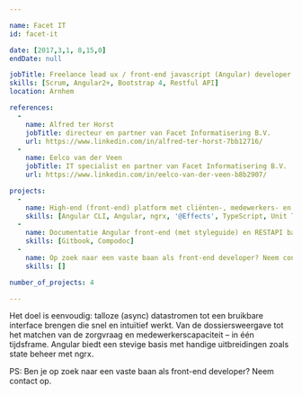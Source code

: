 ```yaml
---

name: Facet IT
id: facet-it

date: [2017,3,1, 8,15,0]
endDate: null

jobTitle: Freelance lead ux / front-end javascript (Angular) developer
skills: [Scrum, Angular2+, Bootstrap 4, Restful API]
location: Arnhem

references:
  -
    name: Alfred ter Horst
    jobTitle: directeur en partner van Facet Informatisering B.V.
    url: https://www.linkedin.com/in/alfred-ter-horst-7bb12716/
  -
    name: Eelco van der Veen
    jobTitle: IT specialist en partner van Facet Informatisering B.V.
    url: https://www.linkedin.com/in/eelco-van-der-veen-b8b2907/

projects:
  -
    name: High-end (front-end) platform met cliënten-, medewerkers- en planmodule
    skills: [Angular CLI, Angular, ngrx, '@Effects', TypeScript, Unit Testing, End-to-end testing, BEM, Bootstrap 4]
  -
    name: Documentatie Angular front-end (met styleguide) en RESTAPI back-end
    skills: [Gitbook, Compodoc]
  -
    name: Op zoek naar een vaste baan als front-end developer? Neem contact op!
    skills: []

number_of_projects: 4

---
```


Het doel is eenvoudig: talloze (async) datastromen tot een bruikbare interface brengen die snel en intuïtief werkt. Van de dossiersweergave tot het matchen van de zorgvraag en medewerkerscapaciteit – in één tijdsframe. Angular biedt een stevige basis met handige uitbreidingen zoals state beheer met ngrx.

PS: Ben je op zoek naar een vaste baan als front-end developer? Neem contact op.

